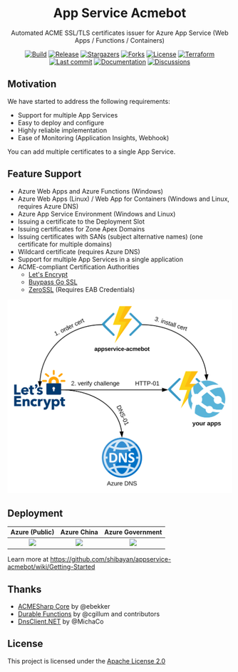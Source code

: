 <h1 align="center">
  App Service Acmebot
</h1>
<p align="center">
  Automated ACME SSL/TLS certificates issuer for Azure App Service (Web Apps / Functions / Containers)
</p>
<p align="center">
  <a href="https://github.com/shibayan/appservice-acmebot/actions/workflows/build.yml" rel="nofollow"><img src="https://github.com/shibayan/appservice-acmebot/workflows/Build/badge.svg" alt="Build" style="max-width: 100%;"></a>
  <a href="https://github.com/shibayan/appservice-acmebot/releases/latest" rel="nofollow"><img src="https://badgen.net/github/release/shibayan/appservice-acmebot" alt="Release" style="max-width: 100%;"></a>
  <a href="https://github.com/shibayan/appservice-acmebot/stargazers" rel="nofollow"><img src="https://badgen.net/github/stars/shibayan/appservice-acmebot" alt="Stargazers" style="max-width: 100%;"></a>
  <a href="https://github.com/shibayan/appservice-acmebot/network/members" rel="nofollow"><img src="https://badgen.net/github/forks/shibayan/appservice-acmebot" alt="Forks" style="max-width: 100%;"></a>
  <a href="https://github.com/shibayan/appservice-acmebot/blob/master/LICENSE"><img src="https://badgen.net/github/license/shibayan/appservice-acmebot" alt="License" style="max-width: 100%;"></a>
  <a href="https://registry.terraform.io/modules/shibayan/appservice-acmebot/azurerm/latest" rel="nofollow"><img src="https://badgen.net/badge/terraform/registry/5c4ee5" alt="Terraform" style="max-width: 100%;"></a>
  <br>
  <a href="https://github.com/shibayan/appservice-acmebot/commits/master" rel="nofollow"><img src="https://badgen.net/github/last-commit/shibayan/appservice-acmebot" alt="Last commit" style="max-width: 100%;"></a>
  <a href="https://github.com/shibayan/appservice-acmebot/wiki" rel="nofollow"><img src="https://badgen.net/badge/documentation/available/ff7733" alt="Documentation" style="max-width: 100%;"></a>
  <a href="https://github.com/shibayan/appservice-acmebot/discussions" rel="nofollow"><img src="https://badgen.net/badge/discussions/welcome/ff7733" alt="Discussions" style="max-width: 100%;"></a>
</p>

## Motivation

We have started to address the following requirements:

- Support for multiple App Services
- Easy to deploy and configure
- Highly reliable implementation
- Ease of Monitoring (Application Insights, Webhook)

You can add multiple certificates to a single App Service.

## Feature Support

- Azure Web Apps and Azure Functions (Windows)
- Azure Web Apps (Linux) / Web App for Containers (Windows and Linux, requires Azure DNS)
- Azure App Service Environment (Windows and Linux)
- Issuing a certificate to the Deployment Slot
- Issuing certificates for Zone Apex Domains
- Issuing certificates with SANs (subject alternative names) (one certificate for multiple domains)
- Wildcard certificate (requires Azure DNS)
- Support for multiple App Services in a single application
- ACME-compliant Certification Authorities
  - [Let's Encrypt](https://letsencrypt.org/)
  - [Buypass Go SSL](https://www.buypass.com/ssl/resources/acme-free-ssl)
  - [ZeroSSL](https://zerossl.com/features/acme/) (Requires EAB Credentials)

[![architectural diagram](docs/images/acmebot-diagram.svg)](https://www.lucidchart.eu/documents/view/77879337-7889-41d9-bd2d-c3a184f9587b)

## Deployment

| Azure (Public) | Azure China | Azure Government |
| :---: | :---: | :---: |
| <a href="https://portal.azure.com/#create/Microsoft.Template/uri/https%3A%2F%2Fraw.githubusercontent.com%2Fshibayan%2Fappservice-acmebot%2Fmaster%2Fazuredeploy.json" target="_blank"><img src="https://aka.ms/deploytoazurebutton" /></a> | <a href="https://portal.azure.cn/#create/Microsoft.Template/uri/https%3A%2F%2Fraw.githubusercontent.com%2Fshibayan%2Fappservice-acmebot%2Fmaster%2Fazuredeploy.json" target="_blank"><img src="https://aka.ms/deploytoazurebutton" /></a> | <a href="https://portal.azure.us/#create/Microsoft.Template/uri/https%3A%2F%2Fraw.githubusercontent.com%2Fshibayan%2Fappservice-acmebot%2Fmaster%2Fazuredeploy.json" target="_blank"><img src="https://aka.ms/deploytoazurebutton" /></a> |

Learn more at https://github.com/shibayan/appservice-acmebot/wiki/Getting-Started

## Thanks

- [ACMESharp Core](https://github.com/PKISharp/ACMESharpCore) by @ebekker
- [Durable Functions](https://github.com/Azure/azure-functions-durable-extension) by @cgillum and contributors
- [DnsClient.NET](https://github.com/MichaCo/DnsClient.NET) by @MichaCo

## License

This project is licensed under the [Apache License 2.0](https://github.com/shibayan/appservice-acmebot/blob/master/LICENSE)
